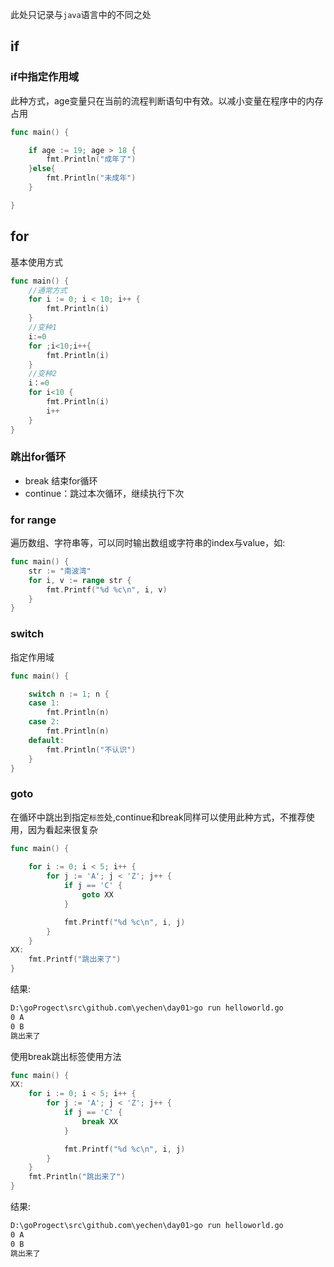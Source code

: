 此处只记录与`java`语言中的不同之处
## if
### if中指定作用域
此种方式，age变量只在当前的流程判断语句中有效。以减小变量在程序中的内存占用
```go
func main() {

	if age := 19; age > 18 {
		fmt.Println("成年了")
	}else{
		fmt.Println("未成年")
	}

}
```
## for
基本使用方式
```go
func main() {
    //通常方式
	for i := 0; i < 10; i++ {
		fmt.Println(i)
	}
	//变种1
	i:=0
	for ;i<10;i++{
		fmt.Println(i)
	}
	//变种2
	i：=0
	for i<10 {
		fmt.Println(i)
		i++
	}
}
```
###  跳出for循环
- break 结束for循环
- continue：跳过本次循环，继续执行下次
### for range
遍历数组、字符串等，可以同时输出数组或字符串的index与value，如:
```go
func main() {
	str := "南波湾"
	for i, v := range str {
		fmt.Printf("%d %c\n", i, v)
	}
}
```
### switch
指定作用域
```go
func main() {

	switch n := 1; n {
	case 1:
		fmt.Println(n)
	case 2:
		fmt.Println(n)
	default:
		fmt.Println("不认识")
	}
}
```
### goto
在循环中跳出到指定`标签`处,continue和break同样可以使用此种方式，不推荐使用，因为看起来很复杂
```go
func main() {
	
	for i := 0; i < 5; i++ {
		for j := 'A'; j < 'Z'; j++ {
			if j == 'C' {
				goto XX
			}

			fmt.Printf("%d %c\n", i, j)
		}
	}
XX:
	fmt.Printf("跳出来了")
}
```
结果:
```sh
D:\goProgect\src\github.com\yechen\day01>go run helloworld.go
0 A
0 B
跳出来了
```
使用break跳出标签使用方法
```go
func main() {
XX:
	for i := 0; i < 5; i++ {
		for j := 'A'; j < 'Z'; j++ {
			if j == 'C' {
				break XX
			}

			fmt.Printf("%d %c\n", i, j)
		}
	}
	fmt.Println("跳出来了")
}
```
结果:
```sh
D:\goProgect\src\github.com\yechen\day01>go run helloworld.go
0 A
0 B
跳出来了
```
